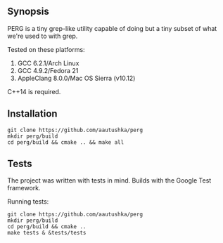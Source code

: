 ## Synopsis

PERG is a tiny grep-like utility capable of doing but a tiny subset of what we're used to with grep.

Tested on these platforms:
1. GCC 6.2.1/Arch Linux
2. GCC 4.9.2/Fedora 21
3. AppleClang 8.0.0/Mac OS Sierra (v10.12)

C++14 is required.

## Installation

```
git clone https://github.com/aautushka/perg
mkdir perg/build
cd perg/build && cmake .. && make all
```

## Tests

The project was written with tests in mind. Builds with the Google Test framework.

Running tests:

```
git clone https://github.com/aautushka/perg
mkdir perg/build
cd perg/build && cmake .. 
make tests & &tests/tests
```
